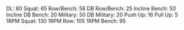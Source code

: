 DL: 80
 Squat: 65
 Row/Bench: 58
 DB Row/Bench: 25
 Incline Bench: 50
 Incline DB Bench: 20
 Military: 50
 DB Military: 20
 Push Up: 16
 Pull Up: 5
 1RPM Squat: 130
 1RPM Row: 105
 1RPM Bench: 95
